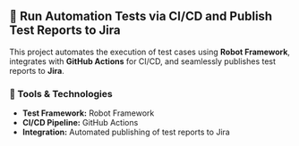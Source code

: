 ## 🧪 Run Automation Tests via CI/CD and Publish Test Reports to Jira

This project automates the execution of test cases using **Robot Framework**, integrates with **GitHub Actions** for CI/CD, and seamlessly publishes test reports to **Jira**.

### 🔧 Tools & Technologies
- **Test Framework:** Robot Framework  
- **CI/CD Pipeline:** GitHub Actions  
- **Integration:** Automated publishing of test reports to Jira
